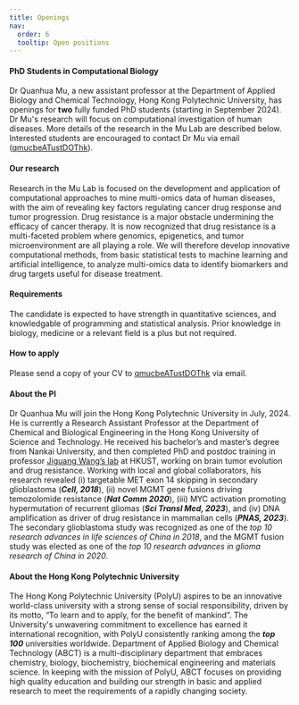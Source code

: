 ```yaml
---
title: Openings
nav:
  order: 6
  tooltip: Open positions
---
```


#### PhD Students in Computational Biology
Dr Quanhua Mu, a new assistant professor at the Department of Applied Biology and Chemical Technology, Hong Kong Polytechnic University, has openings for **two** fully funded PhD students (starting in September 2024). Dr Mu's research will focus on computational investigation of human diseases. More details of the research in the Mu Lab are described below. Interested students are encouraged to contact Dr Mu via email ([qmucbeATustDOThk](mailto:qmucbe@ust.hk)).

#### Our research
Research in the Mu Lab is focused on the development and application of computational approaches to mine multi-omics data of human diseases, with the aim of revealing key factors regulating cancer drug response and tumor progression. Drug resistance is a major obstacle undermining the efficacy of cancer therapy. It is now recognized that drug resistance is a multi-faceted problem where genomics, epigenetics, and tumor microenvironment are all playing a role. We will therefore develop innovative computational methods, from basic statistical tests to machine learning and artificial intelligence, to analyze multi-omics data to identify biomarkers and drug targets useful for disease treatment.

#### Requirements
The candidate is expected to have strength in quantitative sciences, and knowledgable of programming and statistical analysis. Prior knowledge in biology, medicine or a relevant field is a plus but not required.

#### How to apply
Please send a copy of your CV to [qmucbeATustDOThk](mailto:qmucbe@ust.hk) via email.

#### About the PI
Dr Quanhua Mu will join the Hong Kong Polytechnic University in July, 2024. He is currently a Research Assistant Professor at the Department of Chemical and Biological Engineering in the Hong Kong University of Science and Technology. He received his bachelor’s and master’s degree from Nankai University, and then completed PhD and postdoc training in professor [Jiguang Wang’s lab](https://wang-lab.hkust.edu.hk/) at HKUST, working on brain tumor evolution and drug resistance. Working with local and global collaborators, his research revealed (i) targetable MET exon 14 skipping in secondary glioblastoma (***Cell, 2018***), (ii) novel MGMT gene fusions driving temozolomide resistance (***Nat Comm 2020***), (iii) MYC activation promoting hypermutation of recurrent gliomas (***Sci Transl Med, 2023***), and (iv) DNA amplification as driver of drug resistance in mammalian cells (***PNAS, 2023***). The secondary glioblastoma study was recognized as one of the *top 10 research advances in life sciences of China in 2018*, and the MGMT fusion study was elected as one of the *top 10 research advances in glioma research of China in 2020*.

#### About the Hong Kong Polytechnic University
The Hong Kong Polytechnic University (PolyU) aspires to be an innovative world-class university with a strong sense of social responsibility, driven by its motto, “To learn and to apply, for the benefit of mankind”. The University's unwavering commitment to excellence has earned it international recognition, with PolyU consistently ranking among the ***top 100*** universities worldwide. Department of Applied Biology and Chemical Technology (ABCT) is a multi-disciplinary department that embraces chemistry, biology, biochemistry, biochemical engineering and materials science. In keeping with the mission of PolyU, ABCT focuses on providing high quality education and building our strength in basic and applied research to meet the requirements of a rapidly changing society.
